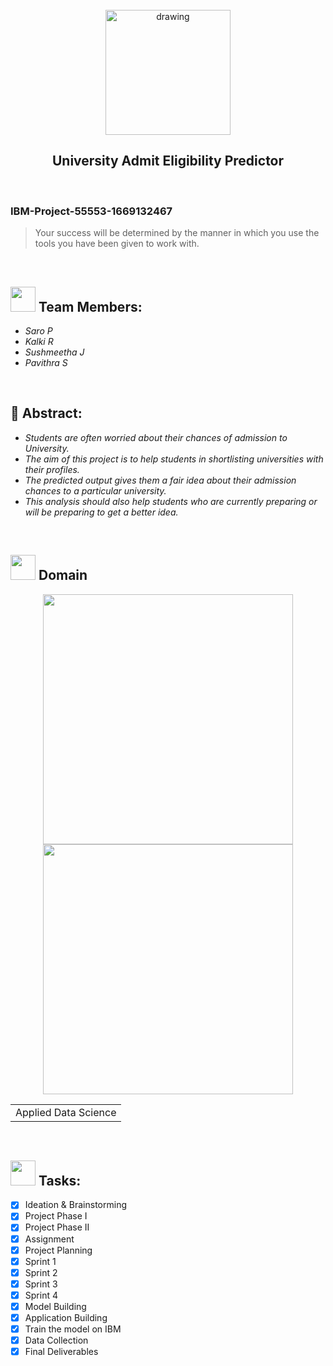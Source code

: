 <br>
<div align="center">
<img src="https://upload.wikimedia.org/wikipedia/commons/5/51/IBM_logo.svg"  align="center" alt="drawing" width="200" />
  <h2 align="center"> University Admit Eligibility Predictor <br></h2>

  </div>
 <br> 
 <h3>IBM-Project-55553-1669132467</h3>  
    
    
> Your success will be determined by the manner in which you use the tools you have been given to work with.  
<br>
  

<h2><img src="https://raw.githubusercontent.com/Tarikul-Islam-Anik/Animated-Fluent-Emojis/master/Emojis/People%20with%20professions/Man%20Technologist%20Light%20Skin%20Tone.png" width="40px"> Team Members: </h2> 
<ul><i>
  <li> Saro P </li>
  <li> Kalki R</li>
  <li> Sushmeetha J </li>
  <li> Pavithra S </li>
  </i>
  </ul>
<br>
<h2>📃 Abstract:</h2><i>
<ul>
<li>Students are often worried about their chances of admission to University. </li>
<li>The aim of this project is to help students in shortlisting universities with their profiles. </li>
<li>The predicted output gives them a fair idea about their admission chances to a particular university. </li>
<li>This analysis should also help students who are currently preparing or will be preparing to get a better idea. </li>
  </i>
  </ul>
<br>
  
  <h2><img src="https://raw.githubusercontent.com/Tarikul-Islam-Anik/Animated-Fluent-Emojis/master/Emojis/Travel%20and%20places/Rocket.png" width="40px"> Domain</h2>

<p float="middle" align="center">
    <img src="https://raw.githubusercontent.com/blurred-machine/blurred-machine/master/animation.gif" width=400>
    <img src="https://miro.medium.com/max/1400/0*7-8r0x-nRpuJm7bw.gif" width=400>
</p>
<div align="center">
<table> 
  <tr>
    <td>Applied Data Science</td>
  </tr>
 </table>

  </div>
 <br>
  
  <!-- tasks -->
  <h2> <img src="https://raw.githubusercontent.com/Tarikul-Islam-Anik/Animated-Fluent-Emojis/master/Emojis/Hand%20gestures/Mechanical%20Arm.png" width="40px"> Tasks: </h2>
  
- [x] Ideation & Brainstorming <br>
- [x] Project Phase I <br>
- [x] Project Phase II <br>
- [x] Assignment <br>  
- [x] Project Planning <br>
- [x] Sprint 1 <br>
- [x] Sprint 2 <br>
- [x] Sprint 3 <br>
- [x] Sprint 4 <br>
- [x] Model Building <br>
- [x] Application Building <br>
- [x] Train the model on IBM <br>
- [x] Data Collection <br>
- [x] Final Deliverables <br>
